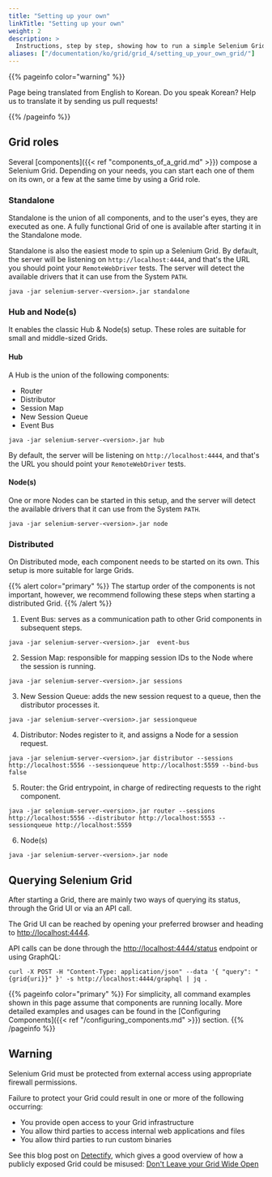 ```yaml
---
title: "Setting up your own"
linkTitle: "Setting up your own"
weight: 2
description: >
  Instructions, step by step, showing how to run a simple Selenium Grid.
aliases: ["/documentation/ko/grid/grid_4/setting_up_your_own_grid/"]
---
```


{{% pageinfo color="warning" %}}
<p class="lead">
   <i class="fas fa-language display-4"></i> 
   Page being translated from 
   English to Korean. Do you speak Korean? Help us to translate
   it by sending us pull requests!
</p>
{{% /pageinfo %}}

## Grid roles

Several [components]({{< ref "components_of_a_grid.md" >}}) compose a Selenium Grid. Depending
on your needs, you can start each one of them on its own, or a few at the same time by using a
Grid role.

### Standalone

Standalone is the union of all components, and to the user's eyes, they are executed as one.
A fully functional Grid of one is available after starting it in the Standalone mode.

Standalone is also the easiest mode to spin up a Selenium Grid. By default, the server
will be listening on `http://localhost:4444`, and that's the URL you should point your
`RemoteWebDriver` tests. The server will detect the available drivers that it can use
from the System `PATH`.

```shell
java -jar selenium-server-<version>.jar standalone
```


### Hub and Node(s)

It enables the classic Hub & Node(s) setup. These roles are suitable for small
and middle-sized Grids.

#### Hub

A Hub is the union of the following components:

* Router
* Distributor
* Session Map
* New Session Queue
* Event Bus

```shell
java -jar selenium-server-<version>.jar hub
```

By default, the server will be listening on `http://localhost:4444`, and that's the URL
you should point your `RemoteWebDriver` tests.

#### Node(s)

One or more Nodes can be started in this setup, and the server will detect the available
drivers that it can use from the System `PATH`.

```shell
java -jar selenium-server-<version>.jar node
```

### Distributed

On Distributed mode, each component needs to be started on its own. This setup is more suitable
for large Grids.

{{% alert color="primary" %}}
The startup order of the components is not important, however, we recommend following these
steps when starting a distributed Grid.
{{% /alert %}}


1. Event Bus: serves as a communication path to other Grid components in subsequent steps.

```shell
java -jar selenium-server-<version>.jar  event-bus
```

2. Session Map: responsible for mapping session IDs to the Node where the session is running.

```shell
java -jar selenium-server-<version>.jar sessions
```

3. New Session Queue: adds the new session request to a queue, then the distributor processes it.

```shell
java -jar selenium-server-<version>.jar sessionqueue
```

4. Distributor: Nodes register to it, and assigns a Node for a session request.

```shell
java -jar selenium-server-<version>.jar distributor --sessions http://localhost:5556 --sessionqueue http://localhost:5559 --bind-bus false
```

5. Router: the Grid entrypoint, in charge of redirecting requests to the right component.

```shell
java -jar selenium-server-<version>.jar router --sessions http://localhost:5556 --distributor http://localhost:5553 --sessionqueue http://localhost:5559
```

6. Node(s)

```shell
java -jar selenium-server-<version>.jar node 
```

## Querying Selenium Grid

After starting a Grid, there are mainly two ways of querying its status, through the Grid
UI or via an API call.

The Grid UI can be reached by opening your preferred browser and heading to
[http://localhost:4444](http://localhost:4444).

API calls can be done through the [http://localhost:4444/status](http://localhost:4444/status)
endpoint or using GraphQL:

```shell
curl -X POST -H "Content-Type: application/json" --data '{ "query": "{grid{uri}}" }' -s http://localhost:4444/graphql | jq .
```

{{% pageinfo color="primary" %}}
For simplicity, all command examples shown in this page assume that components are running
locally. More detailed examples and usages can be found in the
[Configuring Components]({{< ref "/configuring_components.md" >}}) section.
{{% /pageinfo %}}

## Warning

Selenium Grid must be protected from external access using appropriate
firewall permissions.

Failure to protect your Grid could result in one or more of the following occurring:

* You provide open access to your Grid infrastructure
* You allow third parties to access internal web applications and files
* You allow third parties to run custom binaries

See this blog post on [Detectify](//labs.detectify.com), which gives a good
overview of how a publicly exposed Grid could be misused:
[Don't Leave your Grid Wide Open](//labs.detectify.com/2017/10/06/guest-blog-dont-leave-your-grid-wide-open/)

